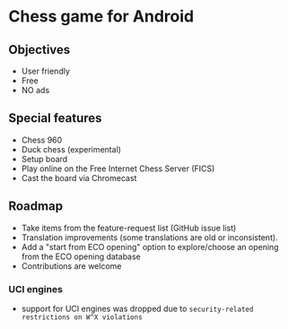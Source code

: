 # Chess game for Android


## Objectives
- User friendly
- Free
- NO ads


## Special features
- Chess 960
- Duck chess (experimental)
- Setup board
- Play online on the Free Internet Chess Server (FICS)
- Cast the board via Chromecast


## Roadmap
- Take items from the feature-request list (GitHub issue list)
- Translation improvements (some translations are old or inconsistent).
- Add a "start from ECO opening" option to explore/choose an opening from the ECO opening database
- Contributions are welcome



### UCI engines
- support for UCI engines was dropped due to `security-related restrictions on W^X violations`